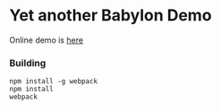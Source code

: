 # Yet another Babylon Demo

Online demo is [here](http://files.c75.in/pub/demo/babylon-cube-chaos/) 

### Building

```
npm install -g webpack
npm install
webpack
```